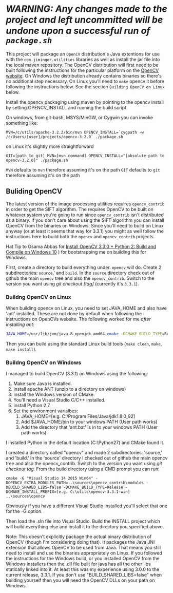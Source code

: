 # *WARNING: Any changes made to the project and left uncommitted will be undone upon a successful run of `package.sh`*

This project will package an `OpenCV` distribution's Java extentions for use with the `com.jiminger.utilities` libraries as well as install the jar file into the local maven repository. The OpenCV distribution will first need to be built following the instructions for the particular platform on the [OpenCV website](http://opencv.org/). On Windows the distribution already contains binaries so there's no additional step necessary. On Linux you'll need to `make` opencv it before following the instructions below. See the section `Building OpenCV on Linux` below.

Install the opencv packaging using maven by pointing to the opencv install by setting OPENCV_INSTALL and running the build script.

On windows, from git-bash, MSYS/MinGW, or Cygwin you can invoke something like:

```MVN=/c/utils/apache-3.2.2/bin/mvn OPENCV_INSTALL=`cygpath -w /c/Users/[user]/projects/opencv-3.2.0` ./package.sh```

on Linux it's slightly more straightforward

```GIT=[path to git] MVN=[mvn command] OPENCV_INSTALL="[absolute path to opencv-3.2.0]" ./package.sh```

`MVN` defaults to `mvn` therefore assuming it's on the path
`GIT` defaults to `git` therefore assuming it's on the path

## Buliding OpenCV

The latest version of the image processing utilities requires `opencv_contrib` in order to get the SIFT algorithm. The requires OpenCV to be built on whatever system you're going to run since `opencv_contrib` isn't distributed as a binary. If you don't care about using the SIFT algorithm you can install OpenCV from the binaries on Windows. Since you'll need to build on Linux anyway (or at least it seems that way for 3.3.1) you might as well follow the instructions here to build both the `opencv` and `opencv_contrib` projects.

Hat Tip to Osama Abbas for [Install OpenCV 3.3.0 + Python 2: Build and Compile on Windows 10](https://www.youtube.com/watch?v=MXqpHIMdKfU) ) for bootstrapping me on building this for Windows.

First, create a directory to build everything under. `opencv` will do. Create 2 subdirectories: `source`,' and `build`. In the `source` directory check out of github the main `opencv` tree and also the `opencv_contrib`. Switch to the version you want using *git checkout _[tag]_* (currently it's `3.3.1`). 


### Buildng OpenCV on Linux

When building opencv on Linux, you need to set JAVA_HOME and also have 'ant' installed. These are not done by default when following the instructions on OpenCVs website. The following worked for me _after installing ant_:

``` bash
JAVA_HOME=/usr/lib/jvm/java-8-openjdk-amd64 cmake -DCMAKE_BUILD_TYPE=Release -DCMAKE_INSTALL_PREFIX=/home/jim/utils/opencv-3.3.1 -DOPENCV_EXTRA_MODULES_PATH=../sources/opencv_contrib/modules ../sources/opencv
```

Then you can build using the standard Linux build tools (`make clean`, `make`, `make install`).

### Buildng OpenCV on Windows

I managed to build OpenCV (3.3.1) on Windows using the following:

1. Make sure Java is installed.
1. Install apache ANT (unzip to a directory on windows)
1. Install the Windows version of CMake.
1. You'll need a Visual Studio C/C++ installed.
1. Install Python 2.7.
1. Set the environment varialbes:
    1. JAVA_HOME=[e.g. C:/Program Files/Java/jdk1.8.0_92]
    1. Add $JAVA_HOME/bin to your windows PATH (User path works)
    1. Add the directory that 'ant.bat' is in to your windows PATH (User path works)

I installed Python in the default location (C:\Python27) and CMake found it.

I created a directory called "opencv" and made 2 subdirectories: 'source,' and 'build.' In the 'source' directory I checked out of github the main opencv tree and also the opencv_contrib. Switch to the version you want using *git checkout _tag_.* From the build directory using a CMD prompt you can run:

```cmake -G "Visual Studio 14 2015 Win64" -DOPENCV_EXTRA_MODULES_PATH=..\sources\opencv_contrib\modules -DBUILD_SHARED_LIBS=false -DCMAKE_BUILD_TYPE=Release -DCMAKE_INSTALL_PREFIX=[e.g. C:\utils\opencv-3.3.1-win] ..\sources\opencv```

Obviously if you have a different Visual Studio installed you'll select that one for the -G option.

Then load the .sln file into Visual Studio.
Build the INSTALL project which will build everything else and install it to the directory you specified above.

Note: This doesn't explicitly package the actual binary distribution of OpenCV (though I'm considering doing that). It packages the Java JNI extension that allows OpenCV to be used from Java. That means you still need to install and use the binaries appropriately on Linux. If you followed the instructions for the Windows build, or you installed OpenCV from the Windows installers then the .dll file built for java has all the other libs statically linked into it. At least this was my experience using 3.0.0 to the current release, 3.3.1. If you don't use "BUILD_SHARED_LIBS=false" when building yourself then you will need the OpenCV DLLs on your path on Windows.

